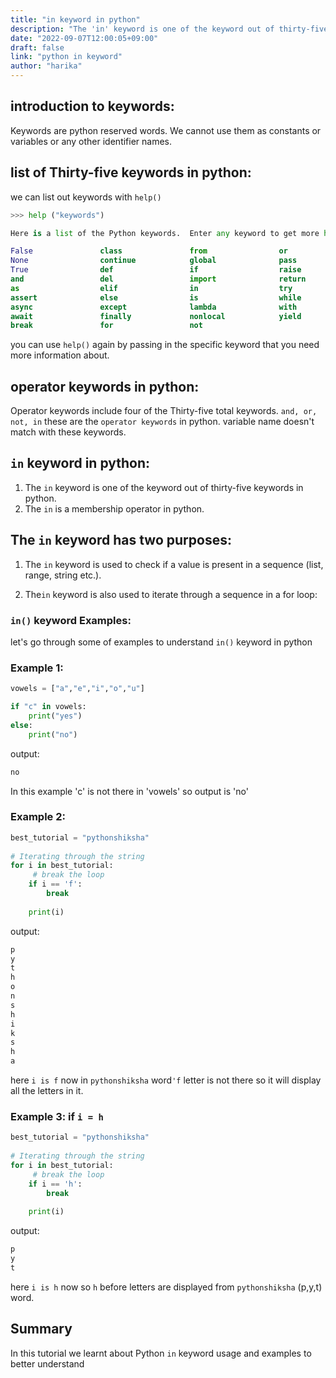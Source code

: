```yaml
---
title: "in keyword in python"
description: "The 'in' keyword is one of the keyword out of thirty-five keywords in python""
date: "2022-09-07T12:00:05+09:00"
draft: false
link: "python in keyword"
author: "harika"
---
```


## introduction to keywords:
Keywords are python reserved words.
We cannot use them as constants or variables or any other identifier names.

## list of Thirty-five keywords in python:
we can list out keywords with `help()` 

```python
>>> help ("keywords")

Here is a list of the Python keywords.  Enter any keyword to get more help.

False               class               from                or
None                continue            global              pass
True                def                 if                  raise
and                 del                 import              return
as                  elif                in                  try
assert              else                is                  while
async               except              lambda              with
await               finally             nonlocal            yield
break               for                 not                 
```

you can use `help()` again by passing in the specific keyword that you need more information about. 


## operator keywords in python:
Operator keywords include four of the Thirty-five  total keywords. 
`and, or, not, in`  these are the `operator keywords` in python.
variable name doesn't match with these keywords.

## `in` keyword in python:

1. The `in` keyword is one of the keyword out of thirty-five keywords in python.
2. The `in` is a membership operator in python.

## The `in` keyword has two purposes:

1. The `in` keyword is used to check if a value is present in a sequence (list, range, string etc.).

2. The`in` keyword is also used to iterate through a sequence in a for loop:

### `in()` keyword Examples:

let's go through some of examples to understand `in()` keyword in python

### Example 1:

```python
vowels = ["a","e","i","o","u"]

if "c" in vowels:
    print("yes")
else:
    print("no")
```
output:

```python
no
```
In this example 'c' is not there in 'vowels' so output is 'no'

### Example 2:

```python
best_tutorial = "pythonshiksha"
 
# Iterating through the string
for i in best_tutorial:
     # break the loop
    if i == 'f':
        break
     
    print(i)
```
output:

```python
p
y
t
h
o
n
s
h
i
k
s
h
a
```
here `i is f` now in `pythonshiksha` word`'f` letter is not there so it will display all the letters in it.


### Example 3: if `i = h `

```python
best_tutorial = "pythonshiksha"
 
# Iterating through the string
for i in best_tutorial:
     # break the loop
    if i == 'h':
        break
     
    print(i)
```

output:

```python
p
y
t
```
here `i is h` now so `h` before letters are displayed from  `pythonshiksha` (p,y,t) word.

## Summary
In this tutorial we learnt about Python `in` keyword usage and examples to better understand